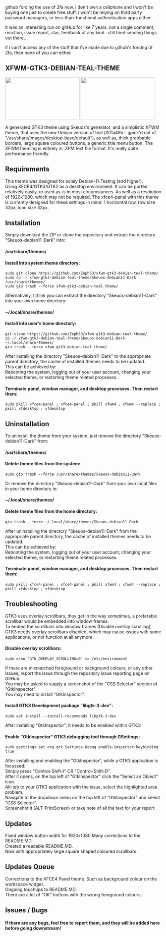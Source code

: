 github forcing the use of 2fa now. i don't own a cellphone and i won't be buying one just to create free stuff.
i won't be relying on third party password managers, or less-than-functional authentication apps either.

it was an interesting run on gitHub for like 7 years. 
not a single comment, reaction, issue report, star, feedback of any kind..
still tried sending things out there..

if i can't access any of the stuff that i've made due to github's forcing of 2fa, then none of you can either.




## XFWM-GTK3-DEBIAN-TEAL-THEME  


<img src="https://github.com/Zeph53/xfwm-gtk3-debian-teal-theme/assets/102870900/557fb16f-4c9c-4c8a-96ac-94b9f1f59d68" height="135" width="240"> <img src="https://github.com/Zeph53/xfwm-gtk3-debian-teal-theme/assets/102870900/3c67318e-2ddb-4cc7-8c5e-b3eea7fdb8f0" height="135" width="240">  


A generated GTK3 theme using Skeuos's generator, and a simplistic XFWM theme, that uses the new Debian version of teal (#01a495 - gpick'd out of "/usr/share/images/desktop-base/default"), as well as, thick grabbable borders, large square coloured buttons, a generic title menu button. The XFWM theming is entirely in .XPM text file format. It's really quite performance friendly.  


## Requirements  
This theme was designed for solely Debian-11-Testing (and higher).  
Using XFCE4/GTK3/GTK2 as a desktop environment. It can be ported relatively easily, or used as-is in most circumstances. As well as a resolution of 1920x1080, which may not be required. The xfce4-panel with this theme is currently designed for these settings in mind: 1 horizontal row, row size 32px, icon size 32px.  


## Installation  
Simply download the ZIP or clone the repository and extract the directory "Skeuos-debian11-Dark" into:  
#### /usr/share/themes/  
#### Install into system theme directory:  
    sudo git clone https://github.com/Zeph53/xfwm-gtk3-debian-teal-theme/
    sudo cp -r xfwm-gtk3-debian-teal-theme/Skeuos-debian11-Dark /usr/share/themes/
    sudo gio trash --force xfwm-gtk3-debian-teal-theme/
Alternatively, I think you can extract the directory "Skeuos-debian11-Dark" into your own home directory:  
#### ~/.local/share/themes/  
#### Install into user's home directory:  
    git clone https://github.com/Zeph53/xfwm-gtk3-debian-teal-theme/
    cp -r xfwm-gtk3-debian-teal-theme/Skeuos-debian11-Dark ~/.local/share/themes/
    gio trash --force xfwm-gtk3-debian-teal-theme/
After installing the directory "Skeuos-debian11-Dark" to the appropriate parent directory, the cache of installed themes needs to be updated.  
This can be achieved by:  
Rebooting the system, logging out of your user account, changing your selected theme, or restarting theme related processes.  
#### Terminate panel, window manager, and desktop processes. Then restart them:  
    sudo pkill xfce4-panel ; xfce4-panel ; pkill xfwm4 ; xfwm4 --replace ; pkill xfdesktop ; xfdesktop


## Uninstallation  
To uninstall the theme from your system, just remove the directory "Skeuos-debian11-Dark" from:  
#### /usr/share/themes/  
#### Delete theme files from the system:  
    sudo gio trash --force /usr/share/themes/Skeuos-debian11-Dark
Or remove the directory "Skeuos-debian11-Dark" from your own local files in your home directory in:  
#### ~/.local/share/themes/  
#### Delete theme files from the home directory:  
    gio trash --force ~/.local/share/themes/Skeuos-debian11-Dark
After uninstalling the directory "Skeuos-debian11-Dark" from the appropriate parent directory, the cache of installed themes needs to be updated.  
This can be achieved by:  
Rebooting the system, logging out of your user account, changing your selected theme, or restarting theme related processes.  
#### Terminate panel, window manager, and desktop processes. Then restart them:  
    sudo pkill xfce4-panel ; xfce4-panel ; pkill xfwm4 ; xfwm4 --replace ; pkill xfdesktop ; xfdesktop


## Troubleshooting  
GTK3 uses overlay scrollbars, they get in the way sometimes, a preferable scrollbar would be embedded into window frames.  
To embed the scrollbars into window frames (Disable overlay scrolling), GTK3 needs overlay scrollbars disabled, which may cause issues with some applications, or not function at all anymore.  
#### Disable overlay scrollbars:  
    sudo echo 'GTK_OVERLAY_SCROLLING=0' >> /etc/environment
If there are mixmatched foreground or background colours, or any other issues, report the issue through the repository issue reporting page on GitHub.  
You may be asked to supply a screenshot of the "CSS Selector" section of "GtkInspector".  
You may need to install "GtkInspector":  
#### Install GTK3 Development package "libgtk-3-dev":  
    sudo apt install --install-recommends libgtk-3-dev
After installing "GtkInspector", it needs to be enabled within GTK3:  
#### Enable "GtkInspector" GTK3 debugging tool through GSettings:  
    sudo gsettings set org.gtk.Settings.Debug enable-inspector-keybinding true
After installing and enabling the "GtkInspector", while a GTK3 applcation is focussed:  
Simply press "Control-Shift-I" OR "Control-Shift-D".  
After it opens, on the top left of "GtkInspector" click the "Select an Object" icon.  
Alt-tab to your GTK3 application with the issue, select the highlighted area problem.  
Navigate to the dropdown menu on the top left of "GtkInspector" and select "CSS Selector".  
Screenshot it (ALT-PrintScreen) or take note of all the text for your report.  


## Updates  
Fixed window button width for 1920x1080
Many corrections to the README.MD.  
Created a readable README.MD.  
Now with appropriately large square shaped coloured scrollbars.  


## Updates Queue  
Corrections to the XFCE4 Panel theme.  Such as background colour on the workspace widget.  
Ongoing touchups to README.MD.  
There are a lot of "OK" buttons with the wrong foreground colours.  


## Issues / Bugs  
#### If there are any bugs, feel free to report them, and they will be added here before going downstream!  


##  
